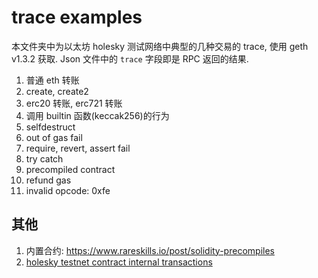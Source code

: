 # trace examples

本文件夹中为以太坊 holesky 测试网络中典型的几种交易的 trace, 使用 geth v1.3.2 获取. Json 文件中的 `trace` 字段即是 RPC 返回的结果.

1. 普通 eth 转账
2. create, create2
3. erc20 转账, erc721 转账
4. 调用 builtin 函数(keccak256)的行为
5. selfdestruct
6. out of gas fail
7. require, revert, assert fail
8. try catch
9. precompiled contract
10. refund gas
11. invalid opcode: 0xfe

## 其他

1. 内置合约: https://www.rareskills.io/post/solidity-precompiles
2. [holesky testnet contract internal transactions](https://holesky.etherscan.io/txsInternal)